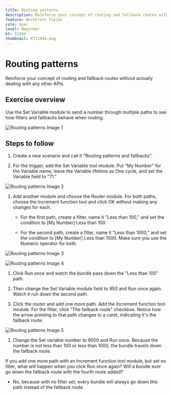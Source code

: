 ```yaml
---
title: Routing patterns
description: Reinforce your concept of routing and fallback routes without actually dealing with any other APIs.
feature: Workfront Fusion
role: User
level: Beginner
kt: 11044
thumbnail: KT11044.png
---
```


# Routing patterns

Reinforce your concept of routing and fallback routes without actually dealing with any other APIs.

## Exercise overview

Use the Set Variable module to send a number through multiple paths to see how filters and fallbacks behave when routing.

![Routing patterns Image 1](../12-exercises/assets/routing-patterns-walkthrough-1.png)

## Steps to follow

1. Create a new scenario and call it "Routing patterns and fallbacks".

1. For the trigger, add the Set Variable tool module. Put "My Number" for the Variable name, leave the Variable lifetime as One cycle, and set the Variable field to "71."

![Routing patterns Image 2](../12-exercises/assets/routing-patterns-walkthrough-2.png)

1. Add another module and choose the Router module. For both paths, choose the Increment function tool and click OK without making any changes for each.

   + For the first path, create a filter, name it "Less than 100," and set the condition to [My Number] Less than 100.

   + For the second path, create a filter, name it "Less than 1000," and set the condition to [My Number] Less than 1000. Make sure you use the Numeric operator for both.

![Routing patterns Image 3](../12-exercises/assets/routing-patterns-walkthrough-3.png)

![Routing patterns Image 4](../12-exercises/assets/routing-patterns-walkthrough-4.png)

1. Click Run once and watch the bundle pass down the "Less than 100" path.

1. Then change the Set Variable module field to 950 and Run once again. Watch it run down the second path.

1. Click the router and add one more path. Add the Increment function tool module. For the filter, click "The fallback route" checkbox. Notice how the arrow pointing to that path changes to a caret, indicating it's the fallback route.

![Routing patterns Image 5](../12-exercises/assets/routing-patterns-walkthrough-5.png)

1. Change the Set variable number to 9500 and Run once. Because the number is not less than 100 or less than 1000, the bundle travels down the fallback route.

If you add one more path with an Increment function tool module, but set no filter, what will happen when you click Run once again? Will a bundle ever go down the fallback route with the fourth route added?

+ No, because with no filter set, every bundle will always go down this path instead of the fallback route.
